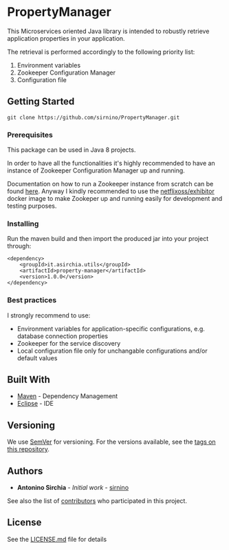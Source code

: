 # PropertyManager

This Microservices oriented Java library is intended to robustly retrieve application properties in your application.

The retrieval is performed accordingly to the following priority list:
1. Environment variables
2. Zookeeper Configuration Manager
3. Configuration file


## Getting Started

    git clone https://github.com/sirnino/PropertyManager.git

### Prerequisites

This package can be used in Java 8 projects.

In order to have all the functionalities it's highly recommended to have an instance of Zookeeper Configuration Manager up and running.

Documentation on how to run a Zookeeper instance from scratch can be found [here](https://zookeeper.apache.org/doc/r3.1.2/zookeeperStarted.html).
Anyway I kindly recommended to use the [netflixoss/exhibitor](https://hub.docker.com/r/netflixoss/exhibitor/) docker image to make Zookeper up and running easily for development and testing purposes.

### Installing

Run the maven build and then import the produced jar into your project through:

    <dependency>
	    <groupId>it.asirchia.utils</groupId>
	    <artifactId>property-manager</artifactId>
	    <version>1.0.0</version>
    </dependency>

### Best practices

I strongly recommend to use:
* Environment variables for application-specific configurations, e.g. database connection properties
* Zookeeper for the service discovery
* Local configuration file only for unchangable configurations and/or default values

## Built With

* [Maven](https://maven.apache.org/) - Dependency Management
* [Eclipse](https://www.eclipse.org/) -  IDE

## Versioning

We use [SemVer](http://semver.org/) for versioning. For the versions available, see the [tags on this repository](https://github.com/sirnino/PropertyManager/tags). 

## Authors

* **Antonino Sirchia** - *Initial work* - [sirnino](https://github.com/sirnino)

See also the list of [contributors](https://github.com/sirnino/PropertyManager/contributors) who participated in this project.

## License

See the [LICENSE.md](LICENSE.md) file for details

